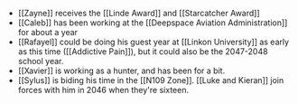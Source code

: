* [[Zayne]] receives the [[Linde Award]] and [[Starcatcher Award]]
* [[Caleb]] has been working at the [[Deepspace Aviation Administration]] for about a year
* [[Rafayel]] could be doing his guest year at [[Linkon University]] as early as this time ([[Addictive Pain]]), but it could also be the 2047-2048 school year.
* [[Xavier]] is working as a hunter, and has been for a bit.
* [[Sylus]] is biding his time in the [[N109 Zone]]. [[Luke and Kieran]] join forces with him in 2046 when they're sixteen.
